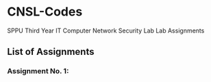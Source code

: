 # CNSL-Codes
SPPU Third Year IT Computer Network Security Lab Lab Assignments

## List of Assignments
### Assignment No. 1: <br>
